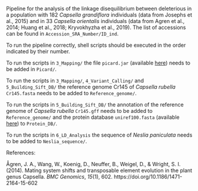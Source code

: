 Pipeline for the analysis of the linkage disequilibrium between deleterious in a population with 182 *Capsella grandiflora* individuals (data from Josephs et al., 2015) and in 33 *Capsella orientalis* individuals (data from Agren et al., 2014; Huang et al., 2018; Kryvokhyzha et al., 2019). The list of accessions can be found in `Accession_SRA_Number/ID_ind`.

To run the pipeline correctly, shell scripts should be executed in the order indicated by their number. 

To run the scripts in `3_Mapping/` the file `picard.jar` (available [here](https://github.com/broadinstitute/picard/releases/tag/3.0.0)) needs to be added in `Picard/`.

To run the scripts in `3_Mapping/`, `4_Variant_Calling/` and `5_Building_Sift_DB/` the reference genome Cr145 of *Capsella rubella* `Cr145.fasta` needs to be added to `Reference_genome/`.

To run the scripts in `5_Building_Sift_DB/` the annotation of the reference genome of *Capsella rubella* `Cr145.gff` needs to be added to `Reference_genome/` and the protein database `uniref100.fasta` (available [here](https://www.uniprot.org/help/downloads)) to `Protein_DB/`.

To run the scripts in `6_LD_Analysis` the sequence of *Neslia paniculata* needs to be added to `Neslia_sequence/`.

References:

<div class="csl-entry">Ågren, J. A., Wang, W., Koenig, D., Neuffer, B., Weigel, D., &#38; Wright, S. I. (2014). Mating system shifts and transposable element evolution in the plant genus Capsella. <i>BMC Genomics</i>, <i>15</i>(1), 602. https://doi.org/10.1186/1471-2164-15-602</div>

